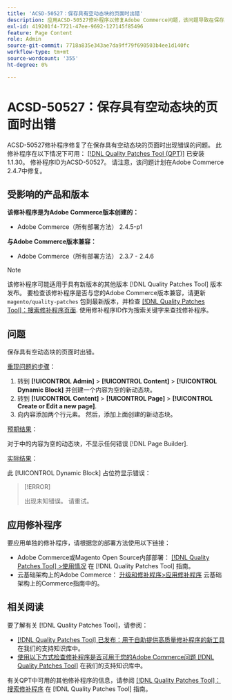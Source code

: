 ```yaml
---
title: 'ACSD-50527：保存具有空动态块的页面时出错'
description: 应用ACSD-50527修补程序以修复Adobe Commerce问题，该问题导致在保存具有空动态块的页面时出现错误。
exl-id: 419201f4-7721-47ee-9692-127145f85496
feature: Page Content
role: Admin
source-git-commit: 7718a835e343ae7da9ff79f690503b4ee1d140fc
workflow-type: tm+mt
source-wordcount: '355'
ht-degree: 0%

---
```


# ACSD-50527：保存具有空动态块的页面时出错

ACSD-50527修补程序修复了在保存具有空动态块的页面时出现错误的问题。 此修补程序在以下情况下可用： [[!DNL Quality Patches Tool (QPT)]](/help/announcements/adobe-commerce-announcements/magento-quality-patches-released-new-tool-to-self-serve-quality-patches.md) 已安装1.1.30。 修补程序ID为ACSD-50527。 请注意，该问题计划在Adobe Commerce 2.4.7中修复。

## 受影响的产品和版本

**该修补程序是为Adobe Commerce版本创建的：**

* Adobe Commerce（所有部署方法） 2.4.5-p1

**与Adobe Commerce版本兼容：**

* Adobe Commerce（所有部署方法） 2.3.7 - 2.4.6

>[!NOTE]
>
>该修补程序可能适用于具有新版本的其他版本 [!DNL Quality Patches Tool] 版本发布。 要检查该修补程序是否与您的Adobe Commerce版本兼容，请更新 `magento/quality-patches` 包到最新版本，并检查 [[!DNL Quality Patches Tool]：搜索修补程序页面](https://experienceleague.adobe.com/tools/commerce-quality-patches/index.html). 使用修补程序ID作为搜索关键字来查找修补程序。

## 问题

保存具有空动态块的页面时出错。

<u>重现问题的步骤</u>：

1. 转到 **[!UICONTROL Admin]** > **[!UICONTROL Content]** > **[!UICONTROL Dynamic Block]** 并创建一个内容为空的新动态块。
1. 转到 **[!UICONTROL Content]** > **[!UICONTROL Page]** > **[!UICONTROL Create or Edit a new page]**.
1. 向内容添加两个行元素。 然后，添加上面创建的新动态块。

<u>预期结果</u>：

对于中的内容为空的动态块，不显示任何错误 [!DNL Page Builder].

<u>实际结果</u>：

此 [!UICONTROL Dynamic Block] 占位符显示错误：

>[!ERROR]
>
>出现未知错误。 请重试。

## 应用修补程序

要应用单独的修补程序，请根据您的部署方法使用以下链接：

* Adobe Commerce或Magento Open Source内部部署： [[!DNL Quality Patches Tool] >使用情况](https://experienceleague.adobe.com/docs/commerce-operations/tools/quality-patches-tool/usage.html) 在 [!DNL Quality Patches Tool] 指南。
* 云基础架构上的Adobe Commerce： [升级和修补程序>应用修补程序](https://experienceleague.adobe.com/docs/commerce-cloud-service/user-guide/develop/upgrade/apply-patches.html) 云基础架构上的Commerce指南中的。

## 相关阅读

要了解有关 [!DNL Quality Patches Tool]，请参阅：

* [[!DNL Quality Patches Tool] 已发布：用于自助提供高质量修补程序的新工具](/help/announcements/adobe-commerce-announcements/magento-quality-patches-released-new-tool-to-self-serve-quality-patches.md) 在我们的支持知识库中。
* [使用以下方式检查修补程序是否可用于您的Adobe Commerce问题 [!DNL Quality Patches Tool]](/help/support-tools/patches-available-in-qpt-tool/check-patch-for-magento-issue-with-magento-quality-patches.md) 在我们的支持知识库中。

有关QPT中可用的其他修补程序的信息，请参阅 [[!DNL Quality Patches Tool]：搜索修补程序](https://experienceleague.adobe.com/tools/commerce-quality-patches/index.html) 在 [!DNL Quality Patches Tool] 指南。
